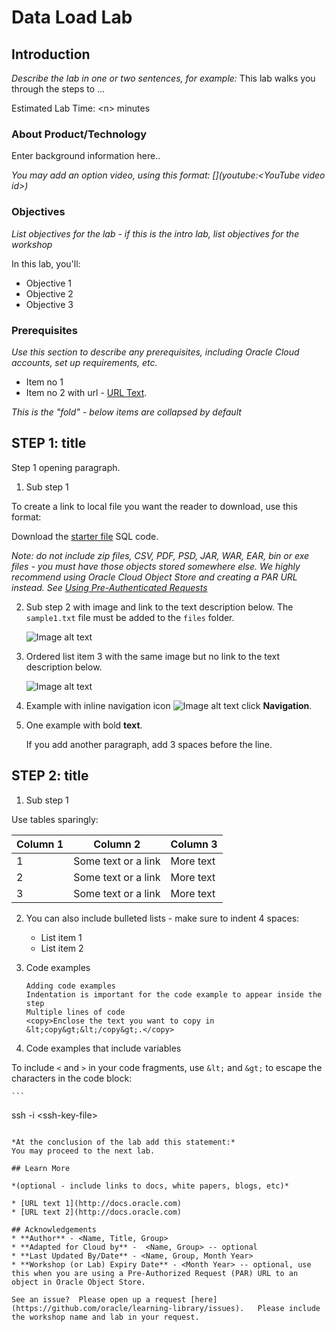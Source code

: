 # Data Load Lab

## Introduction

*Describe the lab in one or two sentences, for example:* This lab walks you through the steps to ...

Estimated Lab Time: &lt;n&gt; minutes

### About Product/Technology
Enter background information here..

*You may add an option video, using this format: [](youtube:&lt;YouTube video id&gt;)*

  [](youtube:zNKxJjkq0Pw)

### Objectives

*List objectives for the lab - if this is the intro lab, list objectives for the workshop*

In this lab, you'll:
* Objective 1
* Objective 2
* Objective 3

### Prerequisites

*Use this section to describe any prerequisites, including Oracle Cloud accounts, set up requirements, etc.*

* Item no 1
* Item no 2 with url - [URL Text](https://www.oracle.com).

*This is the "fold" - below items are collapsed by default*

## **STEP 1**: title

Step 1 opening paragraph.

1. Sub step 1

  To create a link to local file you want the reader to download, use this format:

  Download the [starter file](files/starter-file.sql) SQL code.

  *Note: do not include zip files, CSV, PDF, PSD, JAR, WAR, EAR, bin or exe files - you must have those objects stored somewhere else. We highly recommend using Oracle Cloud Object Store and creating a PAR URL instead. See [Using Pre-Authenticated Requests](https://docs.cloud.oracle.com/en-us/iaas/Content/Object/Tasks/usingpreauthenticatedrequests.htm)*

2. Sub step 2 with image and link to the text description below. The `sample1.txt` file must be added to the `files` folder.

    ![Image alt text](images/sample1.png "Image title")

3. Ordered list item 3 with the same image but no link to the text description below.

    ![Image alt text](images/sample1.png " ")

4. Example with inline navigation icon ![Image alt text](images/sample2.png) click **Navigation**.

5. One example with bold **text**.

   If you add another paragraph, add 3 spaces before the line.

## **STEP 2:** title

1. Sub step 1

  Use tables sparingly:

  | Column 1 | Column 2 | Column 3 |
  | --- | --- | --- |
  | 1 | Some text or a link | More text  |
  | 2 |Some text or a link | More text |
  | 3 | Some text or a link | More text |

2. You can also include bulleted lists - make sure to indent 4 spaces:

    - List item 1
    - List item 2

3. Code examples

    ```
    Adding code examples
  	Indentation is important for the code example to appear inside the step
    Multiple lines of code
  	<copy>Enclose the text you want to copy in &lt;copy&gt;&lt;/copy&gt;.</copy>
    ```

4. Code examples that include variables

  To include `<` and `>` in your code fragments, use ``&lt;`` and ``&gt;`` to escape the characters in the code block:

	```
  <copy>ssh -i &lt;ssh-key-file&gt;</copy>
  ```

*At the conclusion of the lab add this statement:*
You may proceed to the next lab.

## Learn More

*(optional - include links to docs, white papers, blogs, etc)*

* [URL text 1](http://docs.oracle.com)
* [URL text 2](http://docs.oracle.com)

## Acknowledgements
* **Author** - <Name, Title, Group>
* **Adapted for Cloud by** -  <Name, Group> -- optional
* **Last Updated By/Date** - <Name, Group, Month Year>
* **Workshop (or Lab) Expiry Date** - <Month Year> -- optional, use this when you are using a Pre-Authorized Request (PAR) URL to an object in Oracle Object Store.

See an issue?  Please open up a request [here](https://github.com/oracle/learning-library/issues).   Please include the workshop name and lab in your request.

